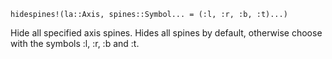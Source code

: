 ```
hidespines!(la::Axis, spines::Symbol... = (:l, :r, :b, :t)...)
```

Hide all specified axis spines. Hides all spines by default, otherwise choose with the symbols :l, :r, :b and :t.
